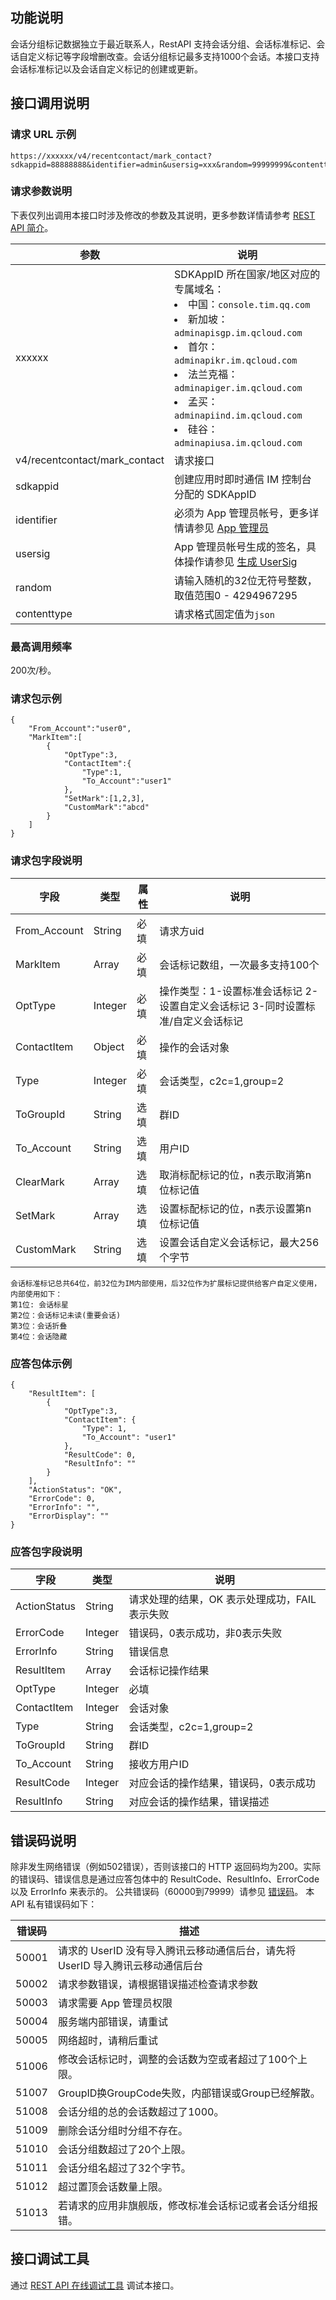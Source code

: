 
## 功能说明
会话分组标记数据独立于最近联系人，RestAPI 支持会话分组、会话标准标记、会话自定义标记等字段增删改查。会话分组标记最多支持1000个会话。本接口支持会话标准标记以及会话自定义标记的创建或更新。

## 接口调用说明
### 请求 URL 示例
```
https://xxxxxx/v4/recentcontact/mark_contact?sdkappid=88888888&identifier=admin&usersig=xxx&random=99999999&contenttype=json
```
### 请求参数说明

下表仅列出调用本接口时涉及修改的参数及其说明，更多参数详情请参考 [REST API 简介](https://cloud.tencent.com/document/product/269/1519)。

| 参数               | 说明                                 |
| ------------------ | ------------------------------------ |
| xxxxxx | SDKAppID 所在国家/地区对应的专属域名：<br><li>中国：`console.tim.qq.com`</li><li>新加坡：`adminapisgp.im.qcloud.com`</li><li>首尔： `adminapikr.im.qcloud.com`</li><li>法兰克福：`adminapiger.im.qcloud.com`</li><li>孟买：`adminapiind.im.qcloud.com`</li><li>硅谷：`adminapiusa.im.qcloud.com`</li>|
| v4/recentcontact/mark_contact  | 请求接口                             |
| sdkappid           | 创建应用时即时通信 IM 控制台分配的 SDKAppID |
| identifier         | 必须为 App 管理员帐号，更多详情请参见 [App 管理员](https://cloud.tencent.com/document/product/269/31999#app-.E7.AE.A1.E7.90.86.E5.91.98)                |
| usersig            | App 管理员帐号生成的签名，具体操作请参见 [生成 UserSig](https://cloud.tencent.com/document/product/269/32688)    |
| random             | 请输入随机的32位无符号整数，取值范围0 - 4294967295                 |
|contenttype|请求格式固定值为`json`|

### 最高调用频率

200次/秒。

### 请求包示例
```
{
    "From_Account":"user0",
    "MarkItem":[
        {
            "OptType":3,
            "ContactItem":{
                "Type":1,                   
                "To_Account":"user1"
            },
            "SetMark":[1,2,3],
            "CustomMark":"abcd"
        }
    ]
}
```

### 请求包字段说明

| 字段 | 类型|属性| 说明 |
|---------|---------|----|---------|
| From_Account|String| 必填|请求方uid|
| MarkItem|Array| 必填|会话标记数组，一次最多支持100个|
| OptType|Integer| 必填|操作类型：1-设置标准会话标记 2-设置自定义会话标记 3-同时设置标准/自定义会话标记|
| ContactItem|Object| 必填|操作的会话对象|
| Type|Integer| 必填|会话类型，c2c=1,group=2|
| ToGroupId|String| 选填|群ID|
| To_Account|String|选填|用户ID|
| ClearMark|Array|选填|取消标配标记的位，n表示取消第n位标记值|
| SetMark|Array|选填|设置标配标记的位，n表示设置第n位标记值|
| CustomMark|String|选填|设置会话自定义会话标记，最大256个字节|


```
会话标准标记总共64位，前32位为IM内部使用，后32位作为扩展标记提供给客户自定义使用，内部使用如下：
第1位: 会话标星
第2位：会话标记未读(重要会话)
第3位：会话折叠
第4位：会话隐藏
```


### 应答包体示例

```
{
    "ResultItem": [
        {
            "OptType":3,
            "ContactItem": {
                "Type": 1,
                "To_Account": "user1"
            },
            "ResultCode": 0,
            "ResultInfo": ""
        }
    ],
    "ActionStatus": "OK",
    "ErrorCode": 0,
    "ErrorInfo": "",
    "ErrorDisplay": ""
}
```


### 应答包字段说明

| 字段|类型 |说明 |
|---------|---------|---------|
| ActionStatus| String | 请求处理的结果，OK 表示处理成功，FAIL 表示失败  |
| ErrorCode| Integer | 错误码，0表示成功，非0表示失败|
| ErrorInfo| String | 错误信息  |
| ResultItem|Array | 会话标记操作结果  |
| OptType|Integer| 必填|操作类型：1-设置标准标记 2-设置自定义标记 3-同时设置标准/自定义标记|
| ContactItem|Integer | 会话对象  |
| Type|String | 会话类型，c2c=1,group=2  |
| ToGroupId|String | 群ID  |
| To_Account|String | 接收方用户ID  |
| ResultCode|Integer | 对应会话的操作结果，错误码，0表示成功  |
| ResultInfo|String | 对应会话的操作结果，错误描述  |

[](id:ErrorCode)
## 错误码说明
除非发生网络错误（例如502错误），否则该接口的 HTTP 返回码均为200。实际的错误码、错误信息是通过应答包体中的 ResultCode、ResultInfo、ErrorCode 以及 ErrorInfo 来表示的。
公共错误码（60000到79999）请参见 [错误码](https://cloud.tencent.com/document/product/269/1671)。
本 API 私有错误码如下：

| 错误码 | 描述                                                         |
| ------ | ------------------------------------------------------------ |
| 50001  | 请求的 UserID 没有导入腾讯云移动通信后台，请先将 UserID 导入腾讯云移动通信后台 |
| 50002  | 请求参数错误，请根据错误描述检查请求参数                                    |
| 50003  | 请求需要 App 管理员权限                                         |
| 50004  | 服务端内部错误，请重试                                      |
| 50005  | 网络超时，请稍后重试                                       |
| 51006  | 修改会话标记时，调整的会话数为空或者超过了100个上限。|
| 51007  | GroupID换GroupCode失败，内部错误或Group已经解散。    |
| 51008  | 会话分组的总的会话数超过了1000。 |
| 51009  | 删除会话分组时分组不存在。       |
| 51010  | 会话分组数超过了20个上限。       |
| 51011  | 会话分组名超过了32个字节。       |
| 51012  | 超过置顶会话数量上限。       |
| 51013  | 若请求的应用非旗舰版，修改标准会话标记或者会话分组报错。|

## 接口调试工具
通过 [REST API 在线调试工具](https://tcc.tencentcs.com/im-api-tool/#/v4/recentcontact/get_list) 调试本接口。
